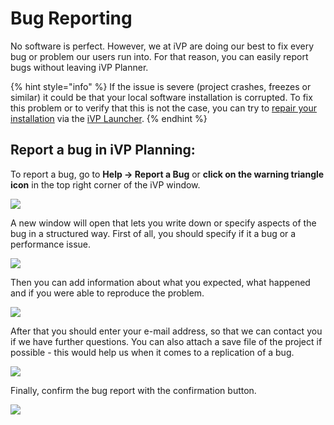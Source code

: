 # Bug Reporting

No software is perfect. However, we at iVP are doing our best to fix every bug or problem our users run into. For that reason, you can easily report bugs without leaving iVP Planner.

{% hint style="info" %}
If the issue is severe (project crashes, freezes or similar) it could be that your local software installation is corrupted. To fix this problem or to verify that this is not the case, you can try to [repair your installation](../ivp-launcher/application-management/repair-installations.md) via the [iVP Launcher](../ivp-launcher/).
{% endhint %}

## Report a bug in iVP Planning:

To report a bug, go to **Help -> Report a Bug** or **click on the warning triangle icon** in the top right corner of the iVP window.

![](../../.gitbook/assets/iVP\_help\_report\_a\_bug\_menu\_entry.jpg)

A new window will open that lets you write down or specify aspects of the bug in a structured way. First of all, you should specify if it a bug or a performance issue.&#x20;

![](../../.gitbook/assets/iVP\_help\_report\_a\_bug\_panel\_options.jpg)

Then you can add information about what you expected, what happened and if you were able to reproduce the problem.

![](../../.gitbook/assets/iVP\_help\_report\_a\_bug\_panel\_basics.jpg)

After that you should enter your e-mail address, so that we can contact you if we have further questions. You can also attach a save file of the project if possible - this would help us when it comes to a replication of a bug.

![](../../.gitbook/assets/iVP\_help\_report\_a\_bug\_panel\_advanced.jpg)

Finally, confirm the bug report with the confirmation button.

![](../../.gitbook\assets\iVP\_Bugreport\_Confirm.jpg)